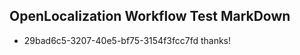 ## OpenLocalization Workflow Test MarkDown

* 29bad6c5-3207-40e5-bf75-3154f3fcc7fd 
thanks!



<!--HONumber=Jan16_HO4-->

